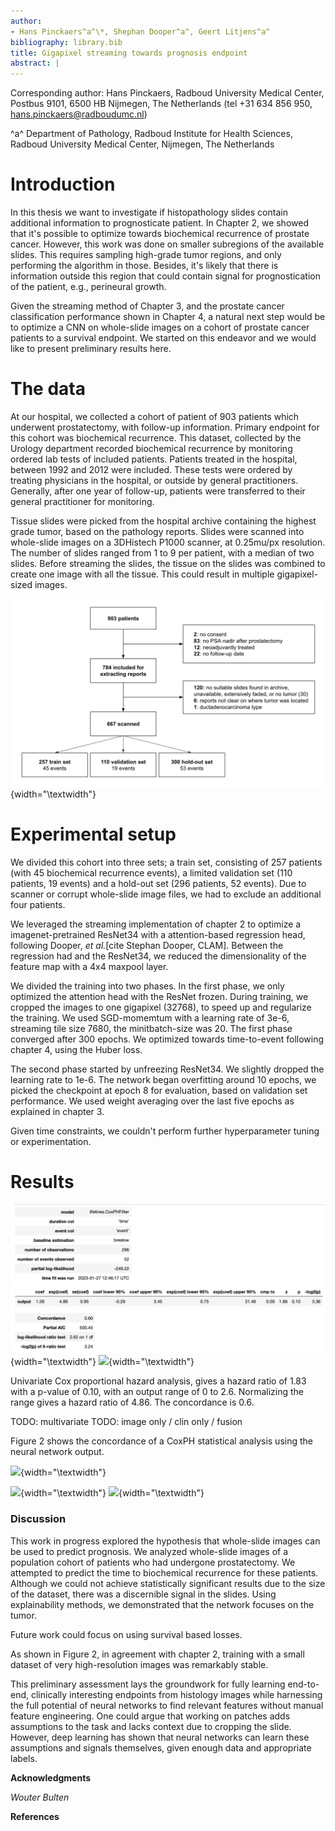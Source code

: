 ```yaml
---
author:
- Hans Pinckaers^a^\*, Shephan Dooper^a^, Geert Litjens^a^
bibliography: library.bib
title: Gigapixel streaming towards prognosis endpoint
abstract: |
---
```


Corresponding author: Hans Pinckaers, Radboud University Medical Center,
Postbus 9101, 6500 HB Nijmegen, The Netherlands (tel +31 634 856 950,
hans.pinckaers@radboudumc.nl)

^a^ Department of Pathology, Radboud Institute for Health Sciences,
Radboud University Medical Center, Nijmegen, The Netherlands

# Introduction

In this thesis we want to investigate if histopathology slides contain additional information to prognosticate patient. In Chapter 2, we showed that it's possible to optimize towards biochemical recurrence of prostate cancer. However, this work was done on smaller subregions of the available slides. This requires sampling high-grade tumor regions, and only performing the algorithm in those. Besides, it's likely that there is information outside this region that could contain signal for prognostication of the patient, e.g., perineural growth. 

Given the streaming method of Chapter 3, and the prostate cancer classification performance shown in Chapter 4, a natural next step would be to optimize a CNN on whole-slide images on a cohort of prostate cancer patients to a survival endpoint. We started on this endeavor and we would like to present preliminary results here.

# The data

At our hospital, we collected a cohort of patient of 903 patients which underwent prostatectomy, with follow-up information. Primary endpoint for this cohort was biochemical recurrence. This dataset, collected by the Urology department recorded biochemical recurrence by monitoring ordered lab tests of included patients. Patients treated in the hospital, between 1992 and 2012 were included. These tests were ordered by treating physicians in the hospital, or outside by general practitioners. Generally, after one year of follow-up, patients were transferred to their general practitioner for monitoring. 

Tissue slides were picked from the hospital archive containing the highest grade tumor, based on the pathology reports. Slides were scanned into whole-slide images on a 3DHistech P1000 scanner, at 0.25mu/px resolution. The number of slides ranged from 1 to 9 per patient, with a median of two slides. Before streaming the slides, the tissue on the slides was combined to create one image with all the tissue. This could result in multiple gigapixel-sized images.

<!--  pd.read_csv('/Users/Hans/PhD/recurrence/packer/packer_data_file.csv')['name'].value_counts().median() -->

![](chpt5_imgs/inclusion.png){width="\\textwidth"}
<!-- https://docs.google.com/presentation/d/1JkE6KibsRMDyfYkfxH8U1GhIvSkAnd9PLbyGgmCV5p8/edit#slide=id.p -->

# Experimental setup

We divided this cohort into three sets; a train set, consisting of 257 patients (with 45 biochemical recurrence events), a limited validation set (110 patients, 19 events) and a hold-out set (296 patients, 52 events). Due to scanner or corrupt whole-slide image files, we had to exclude an additional four patients.

We leveraged the streaming implementation of chapter 2 to optimize a imagenet-pretrained ResNet34 with a attention-based regression head, following Dooper, *et al.*[cite Stephan Dooper, CLAM]. Between the regression had and the ResNet34, we reduced the dimensionality of the feature map with a 4x4 maxpool layer.

We divided the training into two phases. In the first phase, we only optimized the attention head with the ResNet frozen. During training, we cropped the images to one gigapixel (32768), to speed up and regularize the training. We used SGD-momemtum with a learning rate of 3e-6, streaming tile size 7680, the minitbatch-size was 20. The first phase converged after 300 epochs. We optimized towards time-to-event following chapter 4, using the Huber loss. 

The second phase started by unfreezing ResNet34. We slightly dropped the learning rate to 1e-6. The network began overfitting around 10 epochs, we picked the checkpoint at epoch 8 for evaluation, based on validation set performance. We used weight averaging over the last five epochs as explained in chapter 3.

Given time constraints, we couldn't perform further hyperparameter tuning or experimentation.

# Results

![](chpt5_imgs/results.png){width="\\textwidth"}
![](chpt5_imgs/results_notnormalized.png){width="\\textwidth"}

Univariate Cox proportional hazard analysis, gives a hazard ratio of 1.83 with a p-value of 0.10, with an output range of 0 to 2.6. Normalizing the range gives a hazard ratio of 4.86. The concordance is 0.6. 

TODO: multivariate
TODO: image only / clin only / fusion

Figure 2 shows the concordance of a CoxPH statistical analysis using the neural network output.

![](chpt5_imgs/concordance.png){width="\\textwidth"}

![](chpt5_imgs/heatmap.jpeg){width="\\textwidth"}
![](chpt5_imgs/heatmapwithout.jpeg){width="\\textwidth"}

### Discussion

This work in progress explored the hypothesis that whole-slide images can be used to predict prognosis. We analyzed whole-slide images of a population cohort of patients who had undergone prostatectomy. We attempted to predict the time to biochemical recurrence for these patients. Although we could not achieve statistically significant results due to the size of the dataset, there was a discernible signal in the slides. Using explainability methods, we demonstrated that the network focuses on the tumor. 

Future work could focus on using survival based losses.

As shown in Figure 2, in agreement with chapter 2, training with a small dataset of very high-resolution images was remarkably stable. 

This preliminary assessment lays the groundwork for fully learning end-to-end, clinically interesting endpoints from histology images while harnessing the full potential of neural networks to find relevant features without manual feature engineering. One could argue that working on patches adds assumptions to the task and lacks context due to cropping the slide. However, deep learning has shown that neural networks can learn these assumptions and signals themselves, given enough data and appropriate labels. 

<!-- Code to train can be found here: /Users/Hans/PhD/pathology-streaming-pipeline/survival -->

**Acknowledgments**

*Wouter Bulten*

**References**

